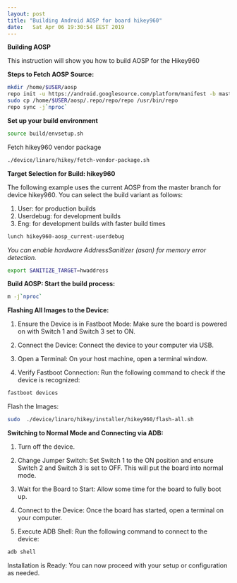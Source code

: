 ```yaml
---
layout: post
title: "Building Android AOSP for board hikey960"
date:	Sat Apr 06 19:30:54 EEST 2019
---
```


**Building AOSP**

This instruction will show you how to build AOSP for the Hikey960

**Steps to Fetch AOSP Source:**

```bash
mkdir /home/$USER/aosp
repo init -u https://android.googlesource.com/platform/manifest -b master
sudo cp /home/$USER/aosp/.repo/repo/repo /usr/bin/repo
repo sync -j`nproc`
```

**Set up your build environment**

```bash
source build/envsetup.sh
```

Fetch hikey960 vendor package

```bash
./device/linaro/hikey/fetch-vendor-package.sh
```

**Target Selection for Build: hikey960**

The following example uses the current AOSP from the master branch for device hikey960. You can select the build variant as follows:

1. User: for production builds
2. Userdebug: for development builds
3. Eng: for development builds with faster build times

```bash
lunch hikey960-aosp_current-userdebug
```

*You can enable hardware AddressSanitizer (asan) for memory error detection.*

```bash
export SANITIZE_TARGET=hwaddress
```

**Build AOSP: Start the build process:**

```bash
m -j`nproc`
```

**Flashing All Images to the Device:**

1. Ensure the Device is in Fastboot Mode: Make sure the board is powered on with Switch 1 and Switch 3 set to ON.

2. Connect the Device: Connect the device to your computer via USB.

3. Open a Terminal: On your host machine, open a terminal window.

4. Verify Fastboot Connection: Run the following command to check if the device is recognized:

```bash
fastboot devices
```

Flash the Images:

```bash
sudo  ./device/linaro/hikey/installer/hikey960/flash-all.sh
```
**Switching to Normal Mode and Connecting via ADB:**

1. Turn off the device.

2. Change Jumper Switch: Set Switch 1 to the ON position and ensure Switch 2 and Switch 3 is set to OFF. This will put the board into normal mode.

3. Wait for the Board to Start: Allow some time for the board to fully boot up.

4. Connect to the Device: Once the board has started, open a terminal on your computer.

5. Execute ADB Shell: Run the following command to connect to the device:

```bash
adb shell
```
Installation is Ready: You can now proceed with your setup or configuration as needed.
